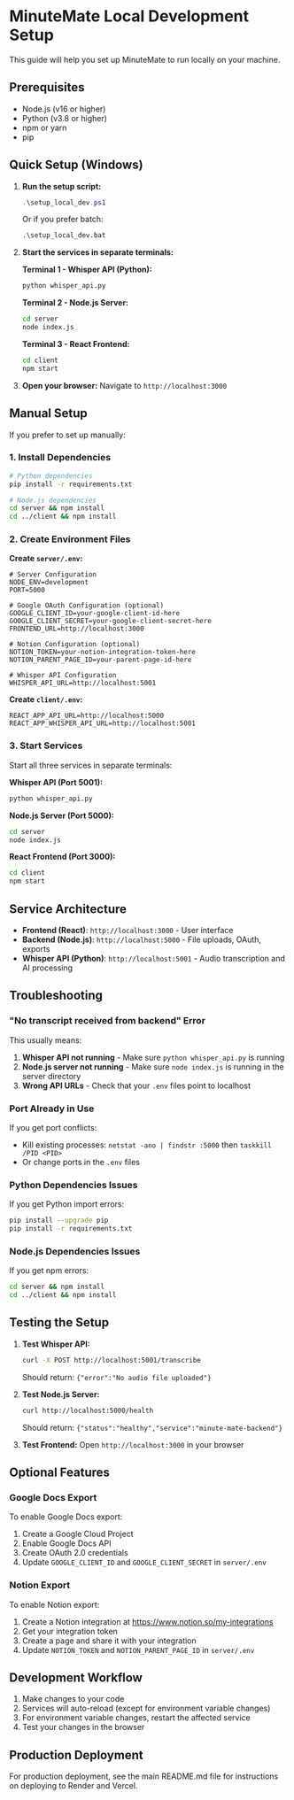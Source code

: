 # MinuteMate Local Development Setup

This guide will help you set up MinuteMate to run locally on your machine.

## Prerequisites

- Node.js (v16 or higher)
- Python (v3.8 or higher)
- npm or yarn
- pip

## Quick Setup (Windows)

1. **Run the setup script:**
   ```powershell
   .\setup_local_dev.ps1
   ```
   
   Or if you prefer batch:
   ```cmd
   .\setup_local_dev.bat
   ```

2. **Start the services in separate terminals:**

   **Terminal 1 - Whisper API (Python):**
   ```bash
   python whisper_api.py
   ```
   
   **Terminal 2 - Node.js Server:**
   ```bash
   cd server
   node index.js
   ```
   
   **Terminal 3 - React Frontend:**
   ```bash
   cd client
   npm start
   ```

3. **Open your browser:**
   Navigate to `http://localhost:3000`

## Manual Setup

If you prefer to set up manually:

### 1. Install Dependencies

```bash
# Python dependencies
pip install -r requirements.txt

# Node.js dependencies
cd server && npm install
cd ../client && npm install
```

### 2. Create Environment Files

**Create `server/.env`:**
```env
# Server Configuration
NODE_ENV=development
PORT=5000

# Google OAuth Configuration (optional)
GOOGLE_CLIENT_ID=your-google-client-id-here
GOOGLE_CLIENT_SECRET=your-google-client-secret-here
FRONTEND_URL=http://localhost:3000

# Notion Configuration (optional)
NOTION_TOKEN=your-notion-integration-token-here
NOTION_PARENT_PAGE_ID=your-parent-page-id-here

# Whisper API Configuration
WHISPER_API_URL=http://localhost:5001
```

**Create `client/.env`:**
```env
REACT_APP_API_URL=http://localhost:5000
REACT_APP_WHISPER_API_URL=http://localhost:5001
```

### 3. Start Services

Start all three services in separate terminals:

**Whisper API (Port 5001):**
```bash
python whisper_api.py
```

**Node.js Server (Port 5000):**
```bash
cd server
node index.js
```

**React Frontend (Port 3000):**
```bash
cd client
npm start
```

## Service Architecture

- **Frontend (React)**: `http://localhost:3000` - User interface
- **Backend (Node.js)**: `http://localhost:5000` - File uploads, OAuth, exports
- **Whisper API (Python)**: `http://localhost:5001` - Audio transcription and AI processing

## Troubleshooting

### "No transcript received from backend" Error

This usually means:
1. **Whisper API not running** - Make sure `python whisper_api.py` is running
2. **Node.js server not running** - Make sure `node index.js` is running in the server directory
3. **Wrong API URLs** - Check that your `.env` files point to localhost

### Port Already in Use

If you get port conflicts:
- Kill existing processes: `netstat -ano | findstr :5000` then `taskkill /PID <PID>`
- Or change ports in the `.env` files

### Python Dependencies Issues

If you get Python import errors:
```bash
pip install --upgrade pip
pip install -r requirements.txt
```

### Node.js Dependencies Issues

If you get npm errors:
```bash
cd server && npm install
cd ../client && npm install
```

## Testing the Setup

1. **Test Whisper API:**
   ```bash
   curl -X POST http://localhost:5001/transcribe
   ```
   Should return: `{"error":"No audio file uploaded"}`

2. **Test Node.js Server:**
   ```bash
   curl http://localhost:5000/health
   ```
   Should return: `{"status":"healthy","service":"minute-mate-backend"}`

3. **Test Frontend:**
   Open `http://localhost:3000` in your browser

## Optional Features

### Google Docs Export
To enable Google Docs export:
1. Create a Google Cloud Project
2. Enable Google Docs API
3. Create OAuth 2.0 credentials
4. Update `GOOGLE_CLIENT_ID` and `GOOGLE_CLIENT_SECRET` in `server/.env`

### Notion Export
To enable Notion export:
1. Create a Notion integration at https://www.notion.so/my-integrations
2. Get your integration token
3. Create a page and share it with your integration
4. Update `NOTION_TOKEN` and `NOTION_PARENT_PAGE_ID` in `server/.env`

## Development Workflow

1. Make changes to your code
2. Services will auto-reload (except for environment variable changes)
3. For environment variable changes, restart the affected service
4. Test your changes in the browser

## Production Deployment

For production deployment, see the main README.md file for instructions on deploying to Render and Vercel. 